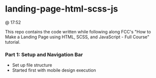 # landing-page-html-scss-js

@ 17:52

This repo contains the code written while following along FCC's "How to Make a Landing Page using HTML, SCSS, and JavaScript - Full Course" tutorial.

### Part 1: Setup and Navigation Bar

- Set up file structure
- Started first with mobile design execution
